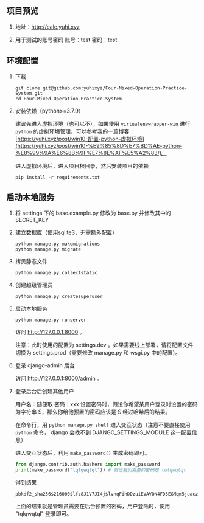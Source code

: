 ## 项目预览

1. 地址：http://calc.yuhi.xyz

2. 用于测试的账号密码
    账号：test
    密码：test

## 环境配置

1. 下载

    ```
    git clone git@github.com:yuhixyz/Four-Mixed-Operation-Practice-System.git
    cd Four-Mixed-Operation-Practice-System
    ```

2. 安装依赖（python>=3.7.9）

    建议先进入虚拟环境（也可以不），如果使用 `virtualenvwrapper-win` 进行 `python` 的虚拟环境管理，可以参考我的一篇博客：[https://yuhi.xyz/post/win10-配置-python-虚拟环境](https://yuhi.xyz/post/win10-%E9%85%8D%E7%BD%AE-python-%E8%99%9A%E6%8B%9F%E7%8E%AF%E5%A2%83/)。
    
    进入虚拟环境后，进入项目根目录，然后安装项目的依赖
    
    ```
    pip install -r requirements.txt
    ```

## 启动本地服务

1. 将 settings 下的 base.example.py 修改为 base.py 并修改其中的 SECRET_KEY

2. 建立数据库（使用sqlite3，无需额外配置）
    
    ```
    python manage.py makemigrations
    python manage.py migrate
    ```

2. 拷贝静态文件
    
    ```
    python manage.py collectstatic
    ```

3. 创建超级管理员

    ```
    python manage.py createsuperuser
    ```

4. 启动本地服务

    ```
    python manage.py runserver
    ```

    访问 http://127.0.0.1:8000 。

    注意：此时使用的配置为 settings.dev 。如果需要线上部署，请将配置文件切换为 settings.prod（需要修改 manage.py 和 wsgi.py 中的配置）。

5. 登录 django-admin 后台
    
    访问 http://127.0.0.1:8000/admin 。

6. 登录后台后创建其他用户

    用户名：随便取
    密码：xxx
    设置密码时，假设你希望某用户登录时设置的密码为字符串 S，那么你给他预置的密码应该是 S 经过哈希后的结果。

    在命令行，用 `python manage.py shell` 进入交互状态（注意不要直接使用 `python` 命令， django 会找不到 DJANGO_SETTINGS_MODULE 这一配置信息）

    进入交互状态后，利用 `make_password()` 生成密码即可。

    ```python
    from django.contrib.auth.hashers import make_password 
    print(make_password("tqlqwqtql")) # 假设我们需要的密码是 tqlqwqtql
    ```
    
    得到结果 
    ```
    pbkdf2_sha256$216000$lfz8J1V7JI4j$lvnqFihDDzuiEVAVQN4FD3EGMqm5juaczN1B4lLDgVw=
    ```

    上面的结果就是管理员需要在后台预置的密码，用户登陆时，使用 "tqlqwqtql" 登录即可。